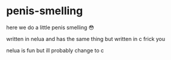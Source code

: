 # penis-smelling
here we do a little penis smelling
😳

written in nelua and has the same thing but written in c frick you

nelua is fun but ill probably change to c

